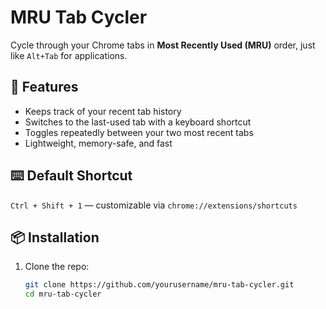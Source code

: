 # MRU Tab Cycler

Cycle through your Chrome tabs in **Most Recently Used (MRU)** order, just like `Alt+Tab` for applications.

## 🔧 Features

- Keeps track of your recent tab history
- Switches to the last-used tab with a keyboard shortcut
- Toggles repeatedly between your two most recent tabs
- Lightweight, memory-safe, and fast

## ⌨️ Default Shortcut

`Ctrl + Shift + 1` — customizable via `chrome://extensions/shortcuts`

## 📦 Installation

1. Clone the repo:
   ```bash
   git clone https://github.com/yourusername/mru-tab-cycler.git
   cd mru-tab-cycler
